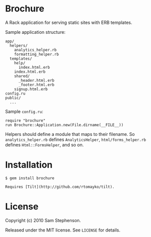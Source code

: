 Brochure
========

A Rack application for serving static sites with ERB templates.

Sample application structure:

    app/
      helpers/
        analytics_helper.rb
        formatting_helper.rb
      templates/
        help/
          index.html.erb
        index.html.erb
        shared/
          _header.html.erb
          _footer.html.erb
        signup.html.erb
    config.ru
    public/
      ...

Sample `config.ru`:

    require "brochure"
    run Brochure::Application.new(File.dirname(__FILE__))

Helpers should define a module that maps to their filename. So
`analytics_helper.rb` defines `AnalyticsHelper`,
`html/forms_helper.rb` defines `Html::FormsHelper`, and so on.

# Installation

    $ gem install brochure

    Requires [Tilt](http://github.com/rtomayko/tilt).

# License

Copyright (c) 2010 Sam Stephenson.

Released under the MIT license. See `LICENSE` for details.
